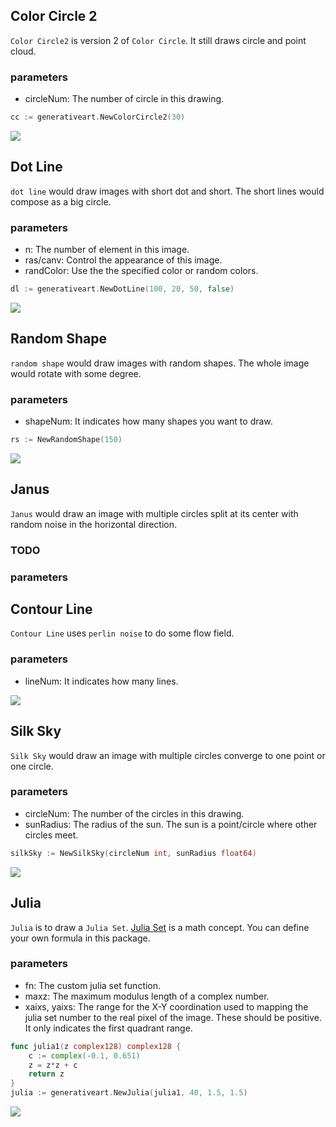 ## Color Circle 2

`Color Circle2` is version 2 of `Color Circle`. It still draws circle and point cloud.

### parameters

- circleNum: The number of circle in this drawing.

```go
cc := generativeart.NewColorCircle2(30)
```

![](../images/colorcircle2.png)

## Dot Line

`dot line` would draw images with short dot and short. The short lines would compose as a big circle.

### parameters

- n: The number of element in this image.
- ras/canv: Control the appearance of this image.
- randColor: Use the the specified color or random colors.

```go
dl := generativeart.NewDotLine(100, 20, 50, false)
```

![](../images/dotline.png)

## Random Shape

`random shape` would draw images with random shapes. The whole image would rotate with some degree.

### parameters

- shapeNum: It indicates how many shapes you want to draw.

```go
rs := NewRandomShape(150)
```

![](../images/randomshape.png)

## Janus

`Janus` would draw an image with multiple circles split at its center with random noise in the horizontal direction.

### TODO

### parameters

## Contour Line

`Contour Line` uses `perlin noise` to do some flow field.

### parameters

- lineNum: It indicates how many lines.

![](../images/contourline.png)
## Silk Sky

`Silk Sky` would draw an image with multiple circles converge to one point or one circle. 

### parameters

- circleNum: The number of the circles in this drawing.
- sunRadius: The radius of the sun. The sun is a point/circle where other circles meet.

```go
silkSky := NewSilkSky(circleNum int, sunRadius float64)
```

![](../images/silksky.png)

## Julia

`Julia` is to draw a `Julia Set`. [Julia Set](https://en.wikipedia.org/wiki/Julia_set) is a math concept. You can define your own formula in this package.

### parameters

- fn: The custom julia set function.
- maxz: The maximum modulus length of a complex number.
- xaixs, yaixs: The range for the X-Y coordination used to mapping the julia set number to the real pixel of the image. These should be positive. It only indicates the first quadrant range.

```go
func julia1(z complex128) complex128 {
	c := complex(-0.1, 0.651)
	z = z*z + c
	return z
}
julia := generativeart.NewJulia(julia1, 40, 1.5, 1.5)
```

![](../images/julia.png)